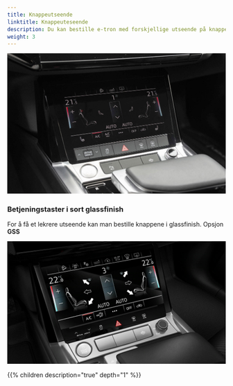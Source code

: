```yaml
---
title: Knappeutseende
linktitle: Knappeuteseende
description: Du kan bestille e-tron med forskjellige utseende på knapper
weight: 3
---
```


![Glassknapper](standardbuttons.png "Standardknapper")

### Betjeningstaster i sort glassfinish

For å få et lekrere utseende kan man bestille knappene i glassfinish. Opsjon **GSS**

![Glassknapper](glasbuttons.png "Betjeningstaster i sort glassfinish")

{{% children description="true" depth="1" %}}